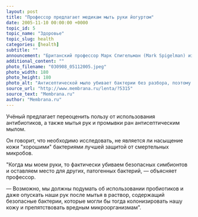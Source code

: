 ```yaml
---
layout: post
title: "Профессор предлагает медикам мыть руки йогуртом"
date: 2005-11-10 00:00:00 +0000
topic_id: 5
topic_name: "Здоровье"
topic_slug: health
categories: [health]
subtitle: ""
announcement: "Британский профессор Марк Спигельман (Mark Spigelman) из центра инфекционных болезней университетского колледжа Лондона (Centre for Infectious Diseases and International Health) полагает, что врачам перед проведением процедур следует опускать руки в \"пробиотическое вещество, типа йогурта\"."
additional_content: ""
photo_filename: "030908_05112005.jpeg"
photo_width: 180
photo_height: 180
photo_alt: "Антисептической мыло убивает бактерии без разбора, поэтому профессор предлагает после мытья заселять руки безопасными микроорганизмами"
source_url: "http://www.membrana.ru/lenta/?5315"
source_text: "Membrana.ru"
author: "Membrana.ru"
---
```

Учёный предлагает переоценить пользу от использования антибиотиков, а также мытья рук и промывки ран антисептическим мылом.

Он говорит, что необходимо исследовать, не является ли насыщение кожи "хорошими" бактериями лучшей защитой от смертельных микробов.

"Когда мы моем руки, то фактически убиваем безопасных симбионтов и оставляем место для других, патогенных бактерий, — объясняет профессор.

— Возможно, мы должны подумать об использовании пробиотиков и даже опускать наши рук после мытья в раствор, содержащий безопасные бактерии, которые могли бы тогда колонизировать нашу кожу и препятствовать вредным микроорганизмам".
